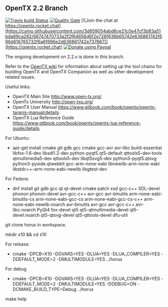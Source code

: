 ## OpenTX 2.2 Branch

[![Travis build Status](https://travis-ci.org/opentx/opentx.svg?branch=2.2)](https://travis-ci.org/opentx/opentx)
[![Quality Gate](https://sonarcloud.io/api/badges/gate?key=OpenTX:2.2)](https://sonarcloud.io/dashboard?id=OpenTX:2.2)
[![Join the chat at https://opentx.rocket.chat](https://camo.githubusercontent.com/3d659054abd6ce21c0e47cf3b83a51bda69ca282/68747470733a2f2f64656d6f2e726f636b65742e636861742f696d616765732f6a6f696e2d636861742e737667)](https://opentx.rocket.chat)
[![Donate using Paypal](https://img.shields.io/badge/paypal-donate-yellow.svg)](https://www.paypal.com/cgi-bin/webscr?cmd=_s-xclick&hosted_button_id=DJ9MASSKVW8WN)

The ongoing development on 2.2.x is done in this branch.

Refer to the [OpenTX wiki](https://github.com/opentx/opentx/wiki) for information about setting up the tool chains for building OpenTX and OpenTX Companion as well as other development related issues.

Useful links:
 * OpenTX Main Site http://www.open-tx.org/
 * OpenTx University http://open-txu.org/
 * OpenTX User Manual https://www.gitbook.com/book/opentx/opentx-taranis-manual/details
 * OpenTX Lua Reference Guide https://www.gitbook.com/book/opentx/opentx-lua-reference-guide/details

For Ubuntu:
 * apt-get install cmake git gdb gcc cmake gcc-avr avr-libc build-essential libfox-1.6-dev libsdl1.2-dev python-pyqt5 qt5-default qttools5-dev-tools qtmultimedia5-dev qttools5-dev libqt5svg5-dev python3-pyqt5.qtsvg python3-pyside.qtwebkit gcc-arm-none-eabi libnewlib-arm-none-eabi libstdc++-arm-none-eabi-newlib libgtest-dev

For Fedora:
 * dnf install git gdb gcc qt qt-devel cmake patch xsd gcc-c++ SDL-devel phonon phonon-devel avr-gcc-c++ avr-gcc avr-binutils arm-none-eabi-binutils-cs arm-none-eabi-gcc-cs arm-none-eabi-gcc-cs-c++ arm-none-eabi-newlib.noarch avr-binutils avr-gcc avr-gcc-c++ avr-libc.noarch PyQt4 fox-devel qt5 qt5-qtmultimedia-devel qt5-devel.noarch qt5-qtsvg-devel qt5-qttools-devel dfu-util

git clone horus in workspace.

mkdir x10 && cd x10

For release:
 * cmake -DPCB=X10 -DGVARS=YES -DLUA=YES -DLUA_COMPILER=YES -DDEFAULT_MODE=2 -DMULTIMODULE=YES ../horus

For debug
 * cmake -DPCB=X10 -DGVARS=YES -DLUA=YES -DLUA_COMPILER=YES -DDEFAULT_MODE=2 -DMULTIMODULE=YES -DDEBUG=ON -DCMAKE_BUILD_TYPE=Debug ../horus


make help